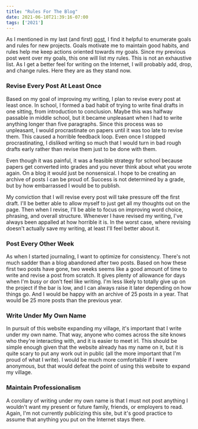```yaml
---
title: "Rules For The Blog"
date: 2021-06-10T21:39:16-07:00
tags: ['2021']
---
```


As I mentioned in my last (and first) [post](../why), I find it helpful to enumerate goals and rules for new projects.
Goals motivate me to maintain good habits, and rules help me keep actions oriented towards my goals.
Since my previous post went over my goals, this one will list my rules.
This is not an exhaustive list.
As I get a better feel for writing on the Internet, I will probably add, drop, and change rules.
Here they are as they stand now.

### Revise Every Post At Least Once

Based on my goal of improving my writing, I plan to revise every post at least once.
In school, I formed a bad habit of trying to write final drafts in one sitting, from introduction to conclusion.
Maybe this was halfway passable in middle school, but it became unpleasant when I had to write anything longer than five paragraphs.
Since this process was so unpleasant, I would procrastinate on papers until it was too late to revise them.
This caused a horrible feedback loop.
Even once I stopped procrastinating, I disliked writing so much that I would turn in bad rough drafts early rather than revise them just to be done with them.

Even though it was painful, it was a feasible strategy for school because papers get converted into grades and you never think about what you wrote again.
On a blog it would just be nonsensical.
I hope to be creating an archive of posts I can be proud of.
Success is not determined by a grade, but by how embarrassed I would be to publish.

My conviction that I will revise every post will take pressure off the first draft.
I'll be better able to allow myself to just get all my thoughts out on the page.
Then when I revise, I'll be able to focus on improving word choice, phrasing, and overall structure.
Whenever I have revised my writing, I've always been appalled at how horrible it is.
In the worst case, where revising doesn't actually save my writing, at least I'll feel better about it.

### Post Every Other Week

As when I started journaling, I want to optimize for consistency.
There's not much sadder than a blog abandoned after two posts.
Based on how these first two posts have gone, two weeks seems like a good amount of time to write and revise a post from scratch.
It gives plenty of allowance for days when I'm busy or don't feel like writing.
I'm less likely to totally give up on the project if the bar is low, and I can always raise it later depending on how things go.
And I would be happy with an archive of 25 posts in a year.
That would be 25 more posts than the previous year.

### Write Under My Own Name

In pursuit of this website expanding my village, it's important that I write under my own name.
That way, anyone who comes across the site knows who they're interacting with, and it is easier to meet irl.
This should be simple enough given that the website already has my name on it, but it is quite scary to put any work out in public (all the more important that I'm proud of what I write).
I would be much more comfortable if I were anonymous, but that would defeat the point of using this website to expand my village.

### Maintain Professionalism

A corollary of writing under my own name is that I must not post anything I wouldn't want my present or future family, friends, or employers to read.
Again, I'm not currently publicizing this site, but it's good practice to assume that anything you put on the Internet stays there.
